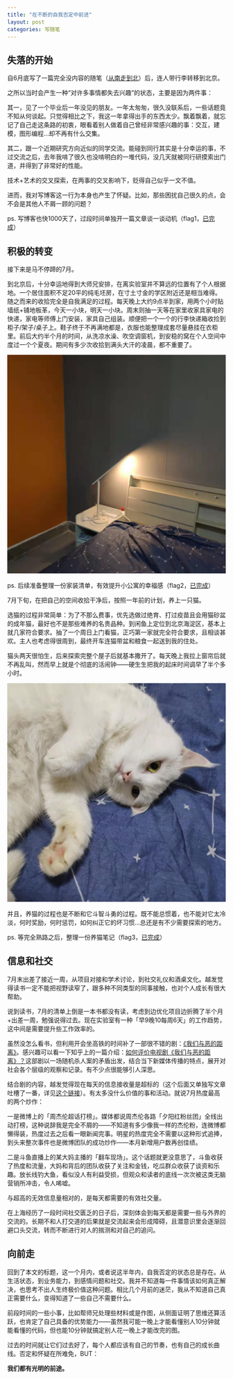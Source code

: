 ```yaml
---
title: "在不断的自我否定中前进"
layout: post
categories: 写随笔
---
```


<!-- more -->

## 失落的开始

自6月底写了一篇完全没内容的随笔（[从南走到北](https://leohope.com/%E5%86%99%E9%9A%8F%E7%AC%94/2019/06/27/ascetic/)）后，连人带行李转移到北京。

之所以当时会产生一种“对许多事情都失去兴趣”的状态，主要是因为两件事：

其一，见了一个毕业后一年没见的朋友。一年太匆匆，很久没联系后，一些话题竟不知从何谈起。只觉得相比之下，我这一年拿得出手的东西太少。飘着飘着，就忘记了自己走这条路的初衷，眼看着别人做着自己曾经非常感兴趣的事：交互，建模，图形编程…却不再有什么交集。

其二，跟一个近期研究方向近似的同学交流。能碰到同行其实是十分幸运的事，不过交流之后，去年我啃了很久也没啃明白的一堆代码，没几天就被同行研摸索出门道，并得到了非常好的性能。

技术+艺术的交叉探索，在两事的交叉影响下，贬得自己似乎一文不值。

进而，我对写博客这一行为本身也产生了怀疑。比如，那些困扰自己很久的点，会不会是其他人不屑一顾的问题？

ps. 写博客也快1000天了，过段时间单独开一篇文章谈一谈动机（flag1，[已完成](https://leohope.com/%E5%86%99%E9%9A%8F%E7%AC%94/2019/08/28/blog-1000/)）

## 积极的转变

接下来是马不停蹄的7月。

到北京后，十分幸运地得到大师兄安排，在离实验室并不算远的位置有了个人根据地。一个居住面积不足20平的纯毛坯房，在寸土寸金的学区附近还是相当难得。随之而来的收拾完全是自我满足的过程。每天晚上大约9点半到家，用两个小时贴墙纸+铺地板革，今天一小块，明天一小块。周末则抽一天等在家里收家具家电的快递，家电等师傅上门安装，家具自己组装。顺便把一个一个的行李快递箱收捡到柜子/架子/桌子上。鞋子终于不再满地都是，衣服也能整理成套尽量悬挂在衣柜里。前后大约半个月的时间，从洗凉水澡、吹空调窗机，到安稳的窝在个人空间中度过一个个夏夜。期间有多少次收拾到满头大汗的凌晨，都不重要了。

![](https://github.com/HusterHope/blogimage/raw/master/20190802-1.jpg)

ps. 后续准备整理一份家装清单，有效提升小公寓的幸福感（flag2，[已完成](https://leohope.com/%E8%A7%A3%E9%97%AE%E9%A2%98/2019/08/10/poor-decoration/)）

7月下旬，在把自己的空间收拾干净后，按照一年前的计划，养上一只猫。

选猫的过程非常简单：为了不那么费事，优先选做过绝育、打过疫苗且会用猫砂盆的成年猫，最好也不是那些难养的名贵品种。到闲鱼上定位到北京海淀区，基本上就几家符合要求。抽了一个周日上门看猫，正巧第一家就完全符合要求，且相谈甚欢。主人也考虑得很周到，最终开车连猫带盆和粮食一起送到我的住处。

猫头两天很怕生，后来探索完整个屋子后就基本撒开了。每天晚上我拉上窗帘后就不再乱叫，然而早上就是个彻底的活闹钟——硬生生把我的起床时间调早了半个多小时。

![](https://github.com/HusterHope/blogimage/raw/master/20190802-2.jpg)

并且，养猫的过程也是不断和它斗智斗勇的过程。既不能总惯着，也不能对它太冷淡，何时奖励，何时惩罚，如何纠正它的坏习惯…总还是有不少需要探索的地方。

ps. 等完全熟路之后，整理一份养猫笔记（flag3，[已完成](https://leohope.com/%E5%86%99%E9%9A%8F%E7%AC%94/2019/10/07/people-mountain-people-sea/)）

## 信息和社交

7月末出差了接近一周，从项目对接和学术讨论，到社交礼仪和酒桌文化。越发觉得读书一定不能把视野读窄了，跟多种不同类型的同事接触，也对个人成长有很大帮助。

说到读书，7月的清单上倒是一本书都没有读，考虑到边优化项目边折腾了半个月+出差一周，勉强说得过去。现在实验室有一种「早9晚10每周6天」的工作趋势，这中间是需要提升些工作效率的。

虽然没怎么看书，但利用开会坐高铁的时间补了一部很不错的剧：[《我们与恶的距离》](https://movie.douban.com/subject/30181230/)。感兴趣可以看一下知乎上的一篇介绍：[如何评价电视剧《我们与恶的距离》？](https://www.zhihu.com/question/317339918/answer/654167974)这部剧以一场随机杀人案的矛盾出发，结合当下新媒体传播的特点，展开对社会各个层级的观察和记录。有不少点很能够引人深思。

结合剧的内容，越发觉得现在每天的信息接收量是超标的（这个后面又单独写文章吐槽了一番，详见[这个链接](https://leohope.com/%E5%86%99%E9%9A%8F%E7%AC%94/2019/08/12/useless-info/)）。有太多没什么价值的事和活动。就说7月热度最高的两个炒作：

一是微博上的「周杰伦超话打榜」。媒体都说周杰伦各路「夕阳红粉丝团」全线出动打榜，这种说辞我是完全不屑的——不知道有多少像我一样的杰伦粉，连微博都懒得装，热度过去之后看一眼新闻完事。明星的热度完全不需要以这种形式追捧，到头来整次事件也是微博团队的成功炒作——本月新增用户数再创佳绩。

二是斗鱼直播上的某大妈主播的「翻车现场」。这个话题就更没意思了，斗鱼收获了热度和流量，大妈和背后的团队收获了关注和金钱，吃瓜群众收获了谈资和乐趣。放长线钓大鱼，看似没人有利益受损，但观众和读者的底线一次次被这类无脑营销所冲击，令人唏嘘。

与超高的无效信息量相对的，是每天都需要的有效社交量。

在上海经历了一段时间社交匮乏的日子后，深刻体会到每天都是需要一些与外界的交流的。长期不和人打交道的后果就是交流起来会形成障碍，且潜意识里会逐渐回避口头交流，转而不断进行对人的揣测和对自己的追问。

## 向前走

回到了本文的标题，这一个月内，或者说这半年内，自我否定的状态总是存在。从生活状态，到业务能力，到感情问题和社交。我并不知道每一件事情该如何真正解决，也思考不出人生终极价值这种问题。相比几个月前的迷茫，我从不知道自己真正需要什么，变得知道了一些自己不需要什么。

前段时间的一些小事，比如帮师兄处理些材料或是作图，从侧面证明了思维还算活跃，也肯定了自己具备的优势能力——虽然我可能一晚上才能看懂别人10分钟就能看懂的代码，但也能10分钟就搞定别人花一晚上才能改完的图。

过去的时间就让它们过去好了，每个人都应该有自己的节奏，也有自己的成长曲线。否定和怀疑在所难免，BUT：

**我们都有光明的前途。**